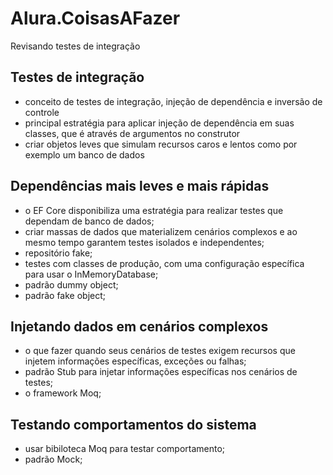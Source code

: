 # Alura.CoisasAFazer
Revisando testes de integração

## Testes de integração
- conceito de testes de integração, injeção de dependência e inversão de controle
- principal estratégia para aplicar injeção de dependência em suas classes, que é através de argumentos no construtor
- criar objetos leves que simulam recursos caros e lentos como por exemplo um banco de dados

## Dependências mais leves e mais rápidas
- o EF Core disponibiliza uma estratégia para realizar testes que dependam de banco de dados;
- criar massas de dados que materializem cenários complexos e ao mesmo tempo garantem testes isolados e independentes;
- repositório fake;
- testes com classes de produção, com uma configuração específica para usar o InMemoryDatabase;
- padrão dummy object;
- padrão fake object;

## Injetando dados em cenários complexos
- o que fazer quando seus cenários de testes exigem recursos que injetem informações específicas, exceções ou falhas;
- padrão Stub para injetar informações específicas nos cenários de testes;
- o framework Moq;

## Testando comportamentos do sistema
- usar bibiloteca Moq para testar comportamento;
- padrão Mock;

